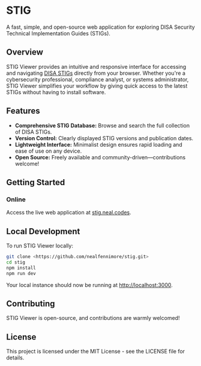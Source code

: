 # STIG

A fast, simple, and open-source web application for exploring DISA Security Technical Implementation Guides (STIGs).

## Overview

STIG Viewer provides an intuitive and responsive interface for accessing and navigating [DISA STIGs](https://public.cyber.mil/stigs/compilations/) directly from your browser. Whether you're a cybersecurity professional, compliance analyst, or systems administrator, STIG Viewer simplifies your workflow by giving quick access to the latest STIGs without having to install software.

## Features

- **Comprehensive STIG Database:** Browse and search the full collection of DISA STIGs.
- **Version Control:** Clearly displayed STIG versions and publication dates.
- **Lightweight Interface:** Minimalist design ensures rapid loading and ease of use on any device.
- **Open Source:** Freely available and community-driven—contributions welcome!

## Getting Started

### Online

Access the live web application at [stig.neal.codes](https://stig.neal.codes).

## Local Development

To run STIG Viewer locally:

```bash
git clone <https://github.com/nealfennimore/stig.git>
cd stig
npm install
npm run dev
```

Your local instance should now be running at [http://localhost:3000](http://localhost:3000).

## Contributing

STIG Viewer is open-source, and contributions are warmly welcomed!

## License

This project is licensed under the MIT License - see the LICENSE file for details.
